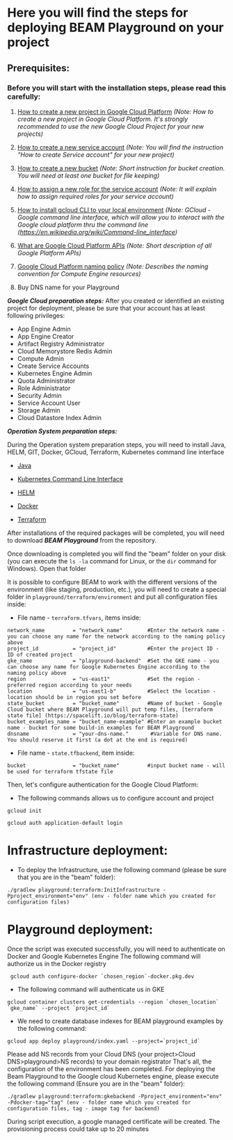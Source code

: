 <!--
    Licensed to the Apache Software Foundation (ASF) under one
    or more contributor license agreements.  See the NOTICE file
    distributed with this work for additional information
    regarding copyright ownership.  The ASF licenses this file
    to you under the Apache License, Version 2.0 (the
    "License"); you may not use this file except in compliance
    with the License.  You may obtain a copy of the License at

      http://www.apache.org/licenses/LICENSE-2.0

    Unless required by applicable law or agreed to in writing,
    software distributed under the License is distributed on an
    "AS IS" BASIS, WITHOUT WARRANTIES OR CONDITIONS OF ANY
    KIND, either express or implied.  See the License for the
    specific language governing permissions and limitations
    under the License.
-->
# Here you will find the steps for deploying BEAM Playground on your project

## Prerequisites:

### Before you will start with the installation steps, please read this carefully:
1. [How to create a new project in Google Cloud Platform](https://cloud.google.com/resource-manager/docs/creating-managing-projects/) _(Note: How to create a new project in Google Cloud Platform. It's strongly recommended to use the new Google Cloud Project for your new projects)_

2. [How to create a new service account](https://cloud.google.com/iam/docs/creating-managing-service-accounts) _(Note: You will find the instruction "How to create Service account" for your new project)_

3. [How to create a new bucket](https://cloud.google.com/storage/docs/creating-buckets) _(Note: Short instruction for bucket creation. You will need at least one bucket for file keeping)_

4. [How to assign a new role for the service account](https://cloud.google.com/iam/docs/granting-changing-revoking-access) _(Note: It will explain how to assign required roles for your service account)_

5. [How to install gcloud CLI to your local environment](https://cloud.google.com/sdk/docs/install?hl=en) _(Note: GCloud - Google command line interface, which will allow you to interact with the Google cloud platform thru the command line (https://en.wikipedia.org/wiki/Command-line_interface)_

6. [What are Google Cloud Platform APIs](https://cloud.google.com/apis) _(Note: Short description of all Google Platform APIs)_

7. [Google Cloud Platform naming policy](https://cloud.google.com/compute/docs/naming-resources) _(Note: Describes the naming convention for Compute Engine resources)_
8. Buy DNS name for your Playground

***Google Cloud preparation steps:***
After you created or identified an existing project for deployment, please be sure that your account has at least following privileges:
   - App Engine Admin
   - App Engine Creator
   - Artifact Registry Administrator
   - Cloud Memorystore Redis Admin
   - Compute Admin
   - Create Service Accounts
   - Kubernetes Engine Admin
   - Quota Administrator
   - Role Administrator
   - Security Admin
   - Service Account User
   - Storage Admin
   - Cloud Datastore Index Admin

***Operation System preparation steps:***

During the Operation system preparation steps, you will need to install Java, HELM, GIT, Docker, GCloud, Terraform, Kubernetes command line interface

* [Java](https://adoptopenjdk.net/)

* [Kubernetes Command Line Interface](https://kubernetes.io/docs/tasks/tools/install-kubectl-linux/)

* [HELM](https://helm.sh/docs/intro/install/)

* [Docker](https://docs.docker.com/engine/install/)

* [Terraform](https://www.terraform.io/downloads)

After installations of the required packages will be completed, you will need to download ***BEAM Playground*** from the repository. 

Once downloading is completed you will find the "beam" folder on your disk (you can execute the `ls -la` command for Linux, or the `dir` command for Windows). Open that folder

It is possible to configure BEAM to work with the different versions of the environment (like staging, production, etc.), you will need to create a special folder in `playground/terraform/environment` and put all configuration files inside:
* File name - `terraform.tfvars`, items inside:
```
network_name         = "network_name"        #Enter the network name - you can choose any name for the network according to the naming policy above
project_id           = "project_id"          #Enter the project ID - ID of created project
gke_name             = "playground-backend"  #Set the GKE name - you can choose any name for Google Kubernetes Engine according to the naming policy above
region               = "us-east1"            #Set the region - preferred region according to your needs
location             = "us-east1-b"          #Select the location - location should be in region you set before
state_bucket         = "bucket_name"         #Name of bucket - Google Cloud bucket where BEAM Playground will put temp files, [terraform state file] (https://spacelift.io/blog/terraform-state)
bucket_examples_name = "bucket_name-example" #Enter an example bucket name - bucket for some build-in examples for BEAM Playground
dnsname              = "your-dns-name."       #Variable for DNS name. You should reserve it first (a dot at the end is required) 
```
* File name - `state.tfbackend`, item inside:
```
bucket               = "bucket_name"         #input bucket name - will be used for terraform tfstate file
```
Then, let's configure authentication for the Google Cloud Platform:

* The following commands allows us to configure account and project
```
gcloud init
```
```
gcloud auth application-default login
```
# Infrastructure deployment:
* To deploy the Infrastructure, use the following command (please be sure that you are in the "beam" folder):
```
./gradlew playground:terraform:InitInfrastructure -Pproject_environment="env" (env - folder name which you created for configuration files)
```
# Playground deployment:
Once the script was executed successfully, you will need to authenticate on Docker and Google Kubernetes Engine
The following command will authorize us in the Docker registry
```
 gcloud auth configure-docker `chosen_region`-docker.pkg.dev
```
* The following command will authenticate us in GKE
```
gcloud container clusters get-credentials --region `chosen_location` `gke_name` --project `project_id`
```
* We need to create database indexes for BEAM playground examples by the following command:
```
gcloud app deploy playground/index.yaml --project=`project_id`
```
Please add NS records from your Cloud DNS (your project>Cloud DNS>playground>NS records) to your domain registrator
That's all, the configuration of the environment has been completed. For deploying the Beam Playground to the Google cloud Kubernetes engine, please execute the following command (Ensure you are in the "beam" folder):
```
./gradlew playground:terraform:gkebackend -Pproject_environment="env" -Pdocker-tag="tag" (env - folder name which you created for configuration files, tag - image tag for backend)
```
During script execution, a google managed certificate will be created. The provisioning process could take up to 20 minutes

